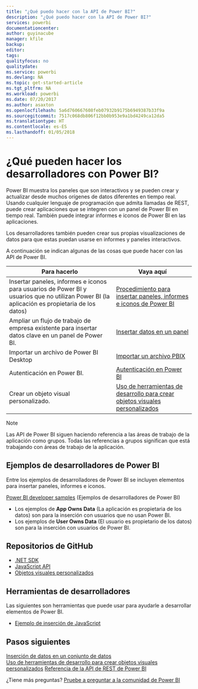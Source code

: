 ```yaml
---
title: "¿Qué puedo hacer con la API de Power BI?"
description: "¿Qué puedo hacer con la API de Power BI?"
services: powerbi
documentationcenter: 
author: guyinacube
manager: kfile
backup: 
editor: 
tags: 
qualityfocus: no
qualitydate: 
ms.service: powerbi
ms.devlang: NA
ms.topic: get-started-article
ms.tgt_pltfrm: NA
ms.workload: powerbi
ms.date: 07/20/2017
ms.author: asaxton
ms.openlocfilehash: 5a6d760667608feb07932b9175b6949387b33f9a
ms.sourcegitcommit: 7517c068db806f12bb0b953e9a1bd4249ca12da5
ms.translationtype: HT
ms.contentlocale: es-ES
ms.lasthandoff: 01/05/2018
---
```

# <a name="what-can-developers-do-with-power-bi"></a>¿Qué pueden hacer los desarrolladores con Power BI?
Power BI muestra los paneles que son interactivos y se pueden crear y actualizar desde muchos orígenes de datos diferentes en tiempo real. Usando cualquier lenguaje de programación que admita llamadas de REST, puede crear aplicaciones que se integren con un panel de Power BI en tiempo real. También puede integrar informes e iconos de Power BI en las aplicaciones.

Los desarrolladores también pueden crear sus propias visualizaciones de datos para que estas puedan usarse en informes y paneles interactivos. 

A continuación se indican algunas de las cosas que puede hacer con las API de Power BI.

| **Para hacerlo** | **Vaya aquí** |
| --- | --- |
| Insertar paneles, informes e iconos para usuarios de Power BI y usuarios que no utilizan Power BI (la aplicación es propietaria de los datos) |[Procedimiento para insertar paneles, informes e iconos de Power BI](embedding-content.md) |
| Ampliar un flujo de trabajo de empresa existente para insertar datos clave en un panel de Power BI. |[Insertar datos en un panel](walkthrough-push-data.md) |
| Importar un archivo de Power BI Desktop |[Importar un archivo PBIX](https://msdn.microsoft.com/library/mt243837.aspx) |
| Autenticación en Power BI. |[Autenticación en Power BI](get-azuread-access-token.md) |
| Crear un objeto visual personalizado. |[Uso de herramientas de desarrollo para crear objetos visuales personalizados](../service-custom-visuals-getting-started-with-developer-tools.md) |

> [!NOTE]
> Las API de Power BI siguen haciendo referencia a las áreas de trabajo de la aplicación como grupos. Todas las referencias a grupos significan que está trabajando con áreas de trabajo de la aplicación.
> 
> 

## <a name="power-bi-developer-samples"></a>Ejemplos de desarrolladores de Power BI
Entre los ejemplos de desarrolladores de Power BI se incluyen elementos para insertar paneles, informes e iconos.

[Power BI developer samples](https://github.com/Microsoft/PowerBI-Developer-Samples) (Ejemplos de desarrolladores de Power BI)

* Los ejemplos de **App Owns Data** (La aplicación es propietaria de los datos) son para la inserción con usuarios que no usan Power BI.
* Los ejemplos de **User Owns Data** (El usuario es propietario de los datos) son para la inserción con usuarios de Power BI.

## <a name="github-repositories"></a>Repositorios de GitHub
* [.NET SDK](https://github.com/Microsoft/PowerBI-CSharp)
* [JavaScript API](https://github.com/Microsoft/PowerBI-JavaScript)
* [Objetos visuales personalizados](https://github.com/Microsoft/PowerBI-visuals)

## <a name="developer-tools"></a>Herramientas de desarrolladores
Las siguientes son herramientas que puede usar para ayudarle a desarrollar elementos de Power BI.

* [Ejemplo de inserción de JavaScript](https://microsoft.github.io/PowerBI-JavaScript/demo)

## <a name="next-steps"></a>Pasos siguientes
[Inserción de datos en un conjunto de datos](walkthrough-push-data.md)  
[Uso de herramientas de desarrollo para crear objetos visuales personalizados](../service-custom-visuals-getting-started-with-developer-tools.md) 
[Referencia de la API de REST de Power BI](https://msdn.microsoft.com/library/mt147898.aspx)  

¿Tiene más preguntas? [Pruebe a preguntar a la comunidad de Power BI](http://community.powerbi.com/)

